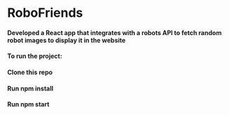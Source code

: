 # RoboFriends

#### Developed a React app that integrates with a robots API to fetch random robot images to display it in the website

#### To run the project:

#### Clone this repo
#### Run npm install
#### Run npm start
